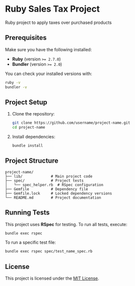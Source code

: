 # Ruby Sales Tax Project

Ruby project to apply taxes over purchased products

## Prerequisites

Make sure you have the following installed:

- **Ruby** (version `>= 2.7.0`)
- **Bundler** (version `>= 2.0`)

You can check your installed versions with:

```bash
ruby -v
bundler -v
```

## Project Setup

1. Clone the repository:

   ```bash
   git clone https://github.com/username/project-name.git
   cd project-name
   ```

2. Install dependencies:
   ```bash
   bundle install
   ```

## Project Structure

```
project-name/
├── lib/             # Main project code
├── spec/            # Project tests
│   └── spec_helper.rb  # RSpec configuration
├── Gemfile          # Dependency file
├── Gemfile.lock     # Locked dependency versions
└── README.md        # Project documentation
```

## Running Tests

This project uses **RSpec** for testing. To run all tests, execute:

```bash
bundle exec rspec
```

To run a specific test file:

```bash
bundle exec rspec spec/test_name_spec.rb
```

## License

This project is licensed under the [MIT License](LICENSE).
